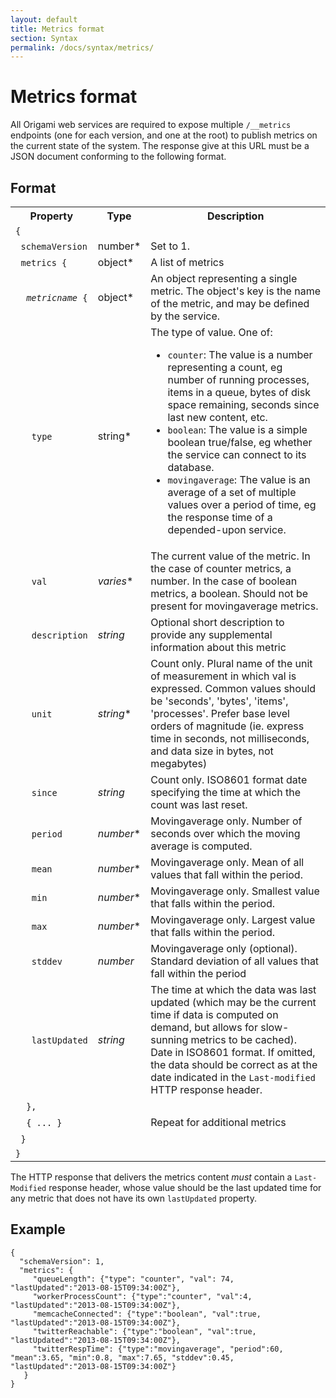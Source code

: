 ```yaml
---
layout: default
title: Metrics format
section: Syntax
permalink: /docs/syntax/metrics/
---
```


# Metrics format

All Origami web services are required to expose multiple `/__metrics` endpoints (one for each version, and one at the root) to publish metrics on the current state of the system.  The response give at this URL must be a JSON document conforming to the following format.

## Format

<table class='o-techdocs-table'>
<tr>
	<th>Property</th>
	<th>Type</th>
	<th>Description</th>
</tr><tr>
	<td><code>{</code></td>
	<td></td>
	<td></td>
</tr><tr>
	<td>&nbsp;&nbsp;<code>schemaVersion</code></td>
	<td>number*</td>
	<td>Set to 1.</td>
</tr><tr>
	<td>&nbsp;&nbsp;<code>metrics&nbsp;{</code></td>
	<td>object*</td>
	<td>A list of metrics</td>
</tr><tr>
	<td>&nbsp;&nbsp;&nbsp;&nbsp;<code><em>metricname</em>&nbsp;{</code></td>
	<td>object*</td>
	<td>An object representing a single metric.  The object's key is the name of the metric, and may be defined by the service.</td>
</tr><tr>
	<td>&nbsp;&nbsp;&nbsp;&nbsp;&nbsp;&nbsp;<code>type</code></td>
	<td>string*</td>
	<td>
		The type of value.  One of:
		<ul>
		<li><code>counter</code>: The value is a number representing a count, eg number of running processes, items in a queue, bytes of disk space remaining, seconds since last new content, etc.</li>
		<li><code>boolean</code>: The value is a simple boolean true/false, eg whether the service can connect to its database.</li>
		<li><code>movingaverage</code>: The value is an average of a set of multiple values over a period of time, eg the response time of a depended-upon service.</li>
		</ul>
	</td>
</tr><tr>
	<td>&nbsp;&nbsp;&nbsp;&nbsp;&nbsp;&nbsp;<code>val</code></td>
	<td><em>varies</em>*</td>
	<td>
		The current value of the metric.  In the case of counter metrics, a number.  In the case of boolean metrics, a boolean.  Should not be present for movingaverage metrics.
	</td>
</tr><tr>
	<td>&nbsp;&nbsp;&nbsp;&nbsp;&nbsp;&nbsp;<code>description</code></td>
	<td><em>string</em></td>
	<td>
		Optional short description to provide any supplemental information about this metric
	</td>
</tr><tr>
	<td>&nbsp;&nbsp;&nbsp;&nbsp;&nbsp;&nbsp;<code>unit</code></td>
	<td><em>string</em>*</td>
	<td>Count only.  Plural name of the unit of measurement in which val is expressed.  Common values should be 'seconds', 'bytes', 'items', 'processes'.  Prefer base level orders of magnitude (ie. express time in seconds, not milliseconds, and data size in bytes, not megabytes)</td>
</tr><tr>
	<td>&nbsp;&nbsp;&nbsp;&nbsp;&nbsp;&nbsp;<code>since</code></td>
	<td><em>string</em></td>
	<td>Count only.  ISO8601 format date specifying the time at which the count was last reset.</td>
</tr><tr>
	<td>&nbsp;&nbsp;&nbsp;&nbsp;&nbsp;&nbsp;<code>period</code></td>
	<td><em>number</em>*</td>
	<td>Movingaverage only.  Number of seconds over which the moving average is computed.</td>
</tr><tr>
	<td>&nbsp;&nbsp;&nbsp;&nbsp;&nbsp;&nbsp;<code>mean</code></td>
	<td><em>number</em>*</td>
	<td>Movingaverage only.  Mean of all values that fall within the period.</td>
</tr><tr>
	<td>&nbsp;&nbsp;&nbsp;&nbsp;&nbsp;&nbsp;<code>min</code></td>
	<td><em>number</em>*</td>
	<td>Movingaverage only.  Smallest value that falls within the period.</td>
</tr><tr>
	<td>&nbsp;&nbsp;&nbsp;&nbsp;&nbsp;&nbsp;<code>max</code></td>
	<td><em>number</em>*</td>
	<td>Movingaverage only.  Largest value that falls within the period.</td>
</tr><tr>
	<td>&nbsp;&nbsp;&nbsp;&nbsp;&nbsp;&nbsp;<code>stddev</code></td>
	<td><em>number</em></td>
	<td>Movingaverage only (optional).  Standard deviation of all values that fall within the period</td>
</tr><tr>
	<td>&nbsp;&nbsp;&nbsp;&nbsp;&nbsp;&nbsp;<code>lastUpdated</code></td>
	<td><em>string</em></td>
	<td>The time at which the data was last updated (which may be the current time if data is computed on demand, but allows for slow-sunning metrics to be cached).  Date in ISO8601 format.  If omitted, the data should be correct as at the date indicated in the <code>Last-modified</code> HTTP response header.</td>
</tr><tr>
	<td>&nbsp;&nbsp;&nbsp;&nbsp;<code>},</code></td>
	<td></td>
	<td></td>
</tr><tr>
	<td>&nbsp;&nbsp;&nbsp;&nbsp;<code>{ ... }</code></td>
	<td></td>
	<td>Repeat for additional metrics</td>
</tr><tr>
	<td>&nbsp;&nbsp;<code>}</code></td>
	<td></td>
	<td></td>
</tr><tr>
	<td><code>}</code></td>
	<td></td>
	<td></td>
</tr>
</table>

The HTTP response that delivers the metrics content *must* contain a `Last-Modified` response header, whose value should be the last updated time for any metric that does not have its own `lastUpdated` property.

## Example

<?prettify linenums=1?>
	{
	  "schemaVersion": 1,
	  "metrics": {
	     "queueLength": {"type": "counter", "val": 74, "lastUpdated":"2013-08-15T09:34:00Z"},
	     "workerProcessCount": {"type":"counter", "val":4, "lastUpdated":"2013-08-15T09:34:00Z"},
	     "memcacheConnected": {"type":"boolean", "val":true, "lastUpdated":"2013-08-15T09:34:00Z"},
	     "twitterReachable": {"type":"boolean", "val":true, "lastUpdated":"2013-08-15T09:34:00Z"},
	     "twitterRespTime": {"type":"movingaverage", "period":60, "mean":3.65, "min":0.8, "max":7.65, "stddev":0.45, "lastUpdated":"2013-08-15T09:34:00Z"}
	   }
	}
